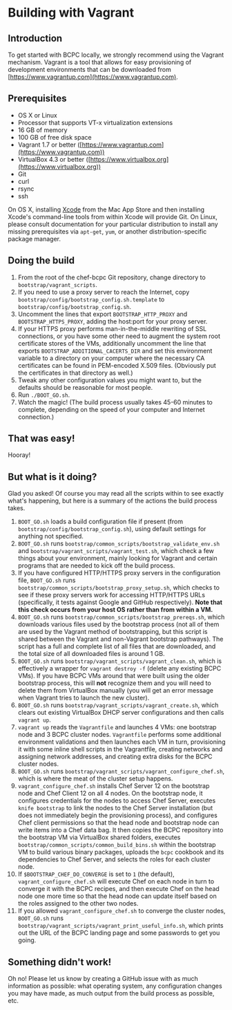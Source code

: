 Building with Vagrant
=====================

Introduction
------------
To get started with BCPC locally, we strongly recommend using the Vagrant mechanism. Vagrant is a tool that allows for easy provisioning of development environments that can be downloaded from [https://www.vagrantup.com](https://www.vagrantup.com).

Prerequisites
-------------
* OS X or Linux
* Processor that supports VT-x virtualization extensions
* 16 GB of memory
* 100 GB of free disk space
* Vagrant 1.7 or better ([https://www.vagrantup.com](https://www.vagrantup.com))
* VirtualBox 4.3 or better ([https://www.virtualbox.org](https://www.virtualbox.org))
* Git
* curl
* rsync
* ssh

On OS X, installing [Xcode](https://itunes.apple.com/us/app/xcode/id497799835?mt=12) from the Mac App Store and then installing Xcode's command-line tools from within Xcode will provide Git. On Linux, please consult documentation for your particular distribution to install any missing prerequisites via `apt-get`, `yum`, or another distribution-specific package manager.

Doing the build
---------------
1. From the root of the chef-bcpc Git repository, change directory to `bootstrap/vagrant_scripts`.
2. If you need to use a proxy server to reach the Internet, copy `bootstrap/config/bootstrap_config.sh.template` to `bootstrap/config/bootstrap_config.sh`.
3. Uncomment the lines that export `BOOTSTRAP_HTTP_PROXY` and `BOOTSTRAP_HTTPS_PROXY`, adding the host:port for your proxy server.
4. If your HTTPS proxy performs man-in-the-middle rewriting of SSL connections, or you have some other need to augment the system root certificate stores of the VMs, additionally uncomment the line that exports `BOOTSTRAP_ADDITIONAL_CACERTS_DIR` and set this environment variable to a directory on your computer where the necessary CA certificates can be found in PEM-encoded X.509 files. (Obviously put the certificates in that directory as well.)
5. Tweak any other configuration values you might want to, but the defaults should be reasonable for most people.
6. Run `./BOOT_GO.sh`.
7. Watch the magic! (The build process usually takes 45-60 minutes to complete, depending on the speed of your computer and Internet connection.)

That was easy!
--------------
Hooray!

But what is it doing?
---------------------
Glad you asked! Of course you may read all the scripts within to see exactly what's happening, but here is a summary of the actions the build process takes.

1. `BOOT_GO.sh` loads a build configuration file if present (from `bootstrap/config/bootstrap_config.sh`), using default settings for anything not specified.
2. `BOOT_GO.sh` runs `bootstrap/common_scripts/bootstrap_validate_env.sh` and `bootstrap/vagrant_scripts/vagrant_test.sh`, which check a few things about your environment, mainly looking for Vagrant and certain programs that are needed to kick off the build process.
3. If you have configured HTTP/HTTPS proxy servers in the configuration file, `BOOT_GO.sh` runs `bootstrap/common_scripts/bootstrap_proxy_setup.sh`, which checks to see if these proxy servers work for accessing HTTP/HTTPS URLs (specifically, it tests against Google and GitHub respectively). **Note that this check occurs from your host OS rather than from within a VM.**
4. `BOOT_GO.sh` runs `bootstrap/common_scripts/bootstrap_prereqs.sh`, which downloads various files used by the bootstrap process (not all of them are used by the Vagrant method of bootstrapping, but this script is shared between the Vagrant and non-Vagrant bootstrap pathways). The script has a full and complete list of all files that are downloaded, and the total size of all downloaded files is around 1 GB.
5. `BOOT_GO.sh` runs `bootstrap/vagrant_scripts/vagrant_clean.sh`, which is effectively a wrapper for `vagrant destroy -f` (delete any existing BCPC VMs). If you have BCPC VMs around that were built using the older bootstrap process, this will **not** recognize them and you will need to delete them from VirtualBox manually (you will get an error message when Vagrant tries to launch the new cluster).
6. `BOOT_GO.sh` runs `bootstrap/vagrant_scripts/vagrant_create.sh`, which clears out existing VirtualBox DHCP server configurations and then calls `vagrant up`.
7. `vagrant up` reads the `Vagrantfile` and launches 4 VMs: one bootstrap node and 3 BCPC cluster nodes. `Vagrantfile` performs some additional environment validations and then launches each VM in turn, provisioning it with some inline shell scripts in the Vagrantfile, creating networks and assigning network addresses, and creating extra disks for the BCPC cluster nodes.
8. `BOOT_GO.sh` runs `bootstrap/vagrant_scripts/vagrant_configure_chef.sh`, which is where the meat of the cluster setup happens.
9. `vagrant_configure_chef.sh` installs Chef Server 12 on the bootstrap node and Chef Client 12 on all 4 nodes. On the bootstrap node, it configures credentials for the nodes to access Chef Server, executes `knife bootstrap` to link the nodes to the Chef Server installation (but does not immediately begin the provisioning process), and configures Chef client permissions so that the head node and bootstrap node can write items into a Chef data bag. It then copies the BCPC repository into the bootstrap VM via VirtualBox shared folders, executes `bootstrap/common_scripts/common_build_bins.sh` within the bootstrap VM to build various binary packages, uploads the `bcpc` cookbook and its dependencies to Chef Server, and selects the roles for each cluster node.
10. If `$BOOTSTRAP_CHEF_DO_CONVERGE` is set to `1` (the default), `vagrant_configure_chef.sh` will execute Chef on each node in turn to converge it with the BCPC recipes, and then execute Chef on the head node one more time so that the head node can update itself based on the roles assigned to the other two nodes.
11. If you allowed `vagrant_configure_chef.sh` to converge the cluster nodes, `BOOT_GO.sh` runs `bootstrap/vagrant_scripts/vagrant_print_useful_info.sh`, which prints out the URL of the BCPC landing page and some passwords to get you going.

Something didn't work!
----------------------
Oh no! Please let us know by creating a GitHub issue with as much information as possible: what operating system, any configuration changes you may have made, as much output from the build process as possible, etc.
